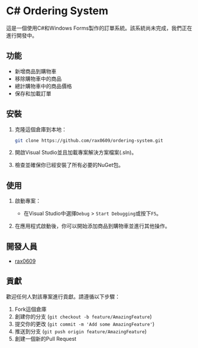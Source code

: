 # C# Ordering System

這是一個使用C#和Windows Forms製作的訂單系統。該系統尚未完成，我們正在進行開發中。

## 功能

- 新增商品到購物車
- 移除購物車中的商品
- 總計購物車中的商品價格
- 保存和加載訂單

## 安裝

1. 克隆這個倉庫到本地：

    ```bash
    git clone https://github.com/rax0609/ordering-system.git
    ```

2. 開啟Visual Studio並且加載專案解決方案檔案(.sln)。

3. 檢查並確保你已經安裝了所有必要的NuGet包。

## 使用

1. 啟動專案：

    - 在Visual Studio中選擇`Debug` > `Start Debugging`或按下`F5`。

2. 在應用程式啟動後，你可以開始添加商品到購物車並進行其他操作。

## 開發人員

- [rax0609](https://github.com/rax0609)

## 貢獻

歡迎任何人對該專案進行貢獻。請遵循以下步驟：

1. Fork這個倉庫
2. 創建你的分支 (`git checkout -b feature/AmazingFeature`)
3. 提交你的更改 (`git commit -m 'Add some AmazingFeature'`)
4. 推送到分支 (`git push origin feature/AmazingFeature`)
5. 創建一個新的Pull Request

